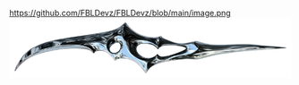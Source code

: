
https://github.com/FBLDevz/FBLDevz/blob/main/image.png
![](https://github.com/FBLDevz/FBLDevz/blob/main/image.png)
<!--
**FBLDevz/FBLDevz** is a ✨ _special_ ✨ repository because its `README.md` (this file) appears on your GitHub profile.

Here are some ideas to get you started:

- 🔭 I’m currently working on ...
- 🌱 I’m currently learning ...
- 👯 I’m looking to collaborate on ...
- 🤔 I’m looking for help with ...
- 💬 Ask me about ...
- 📫 How to reach me: ...
- 😄 Pronouns: ...
- ⚡ Fun fact: ...
-->
